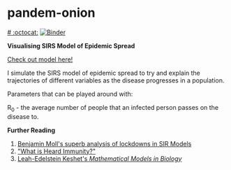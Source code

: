 # pandem-onion

[# :octocat:](https://mybinder.org/v2/gh/shivChitinous/pandem-onion/master) 
[![Binder](https://mybinder.org/badge_logo.svg)](https://mybinder.org/v2/gh/shivChitinous/pandem-onion/master)

__Visualising SIRS Model of Epidemic Spread__

[Check out model here!](https://shivchitinous.github.io/pandem-onion/SIRS_Model_of_Epidemic_Spread.html)

I simulate the SIRS model of epidemic spread to try and explain the trajectories of different variables as the disease progresses in a population.

Parameters that can be played around with:

R<sub>0</sub> - the average number of people that an infected person passes on the disease to.

__Further Reading__
1. [Benjamin Moll's superb analysis of lockdowns in SIR Models](https://benjaminmoll.com/wp-content/uploads/2020/05/SIR_notes.pdf)
2. ["What is Heard Immunity?"](https://academic.oup.com/cid/article/52/7/911/299077)
3. [Leah-Edelstein Keshet's _Mathematical Models in Biology_](https://epubs.siam.org/doi/book/10.1137/1.9780898719147)
